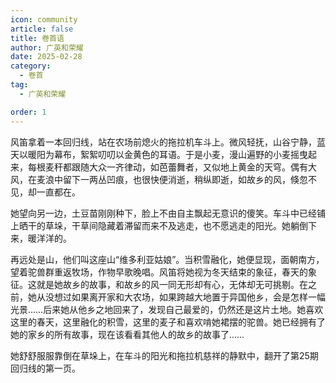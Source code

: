 ```yaml
---
icon: community
article: false
title: 卷首语
author: 广英和荣耀
date: 2025-02-28
category:
  - 卷首
tag:
  - 广英和荣耀

order: 1
---
```

<!-- more -->

风笛拿着一本回归线，站在农场前熄火的拖拉机车斗上。微风轻抚，山谷宁静，蓝天以暖阳为幕布，絮絮叨叨以金黄色的耳语。于是小麦，漫山遍野的小麦摇曳起来，每根麦秆都跟随大众一齐律动，如芭蕾舞者，又似地上黄金的天穹。偶有大风，在麦浪中留下一两丛凹痕，也很快便消逝，稍纵即逝，如故乡的风，倏忽不见，却一直都在。

她望向另一边，土豆苗刚刚种下，脸上不由自主飘起无意识的傻笑。车斗中已经铺上晒干的草垛，干草间隐藏着滞留而来不及逃走，也不愿逃走的阳光。她躺倒下来，暖洋洋的。

再远处是山，他们叫这座山“维多利亚姑娘”。当积雪融化，她便显现，面朝南方，望着驼兽群重返牧场，作物早歌晚唱。风笛将她视为冬天结束的象征，春天的象征。这就是她故乡的故事，和故乡的风一同无形却有心，无体却无可挑剔。在之前，她从没想过如果离开家和大农场，如果跨越大地置于异国他乡，会是怎样一幅光景……后来她从他乡之地回来了，发现自己最爱的，仍然还是这片土地。她喜欢这里的春天，这里融化的积雪，这里的麦子和喜欢啃她裙摆的驼兽。她已经拥有了她的家乡的所有故事，现在该看看其他人的故乡的故事了……

她舒舒服服靠倒在草垛上，在车斗的阳光和拖拉机慈祥的静默中，翻开了第25期回归线的第一页。<eod />